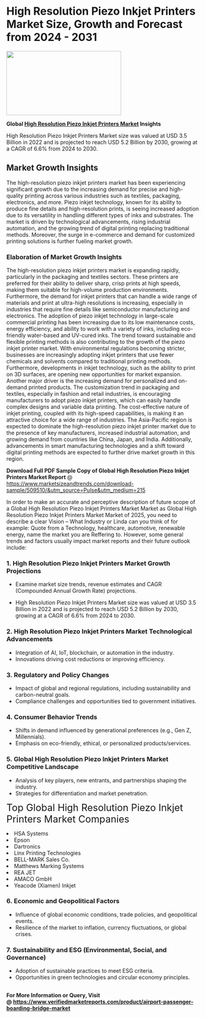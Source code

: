 <H1>High Resolution Piezo Inkjet Printers Market Size, Growth and Forecast from 2024 - 2031</H1><img class="aligncenter size-medium wp-image-584254" src="https://thirdeyenews.in/wp-content/uploads/2024/09/Global-Market-Research-300x168.jpeg" alt="" width="300" height="168" /><p><strong>Global&nbsp;<a href="https://www.marketsizeandtrends.com/download-sample/509510/&amp;utm_source=Pulse&amp;utm_medium=215">High Resolution Piezo Inkjet Printers Market</a> Insights</strong></p><p>High Resolution Piezo Inkjet Printers Market size was valued at USD 3.5 Billion in 2022 and is projected to reach USD 5.2 Billion by 2030, growing at a CAGR of 6.6% from 2024 to 2030.</p><p><h2>Market Growth Insights</h2> The high-resolution piezo inkjet printers market has been experiencing significant growth due to the increasing demand for precise and high-quality printing across various industries such as textiles, packaging, electronics, and more. Piezo inkjet technology, known for its ability to produce fine details and high-resolution prints, is seeing increased adoption due to its versatility in handling different types of inks and substrates. The market is driven by technological advancements, rising industrial automation, and the growing trend of digital printing replacing traditional methods. Moreover, the surge in e-commerce and demand for customized printing solutions is further fueling market growth. <h3>Elaboration of Market Growth Insights</h3> The high-resolution piezo inkjet printers market is expanding rapidly, particularly in the packaging and textiles sectors. These printers are preferred for their ability to deliver sharp, crisp prints at high speeds, making them suitable for high-volume production environments. Furthermore, the demand for inkjet printers that can handle a wide range of materials and print at ultra-high resolutions is increasing, especially in industries that require fine details like semiconductor manufacturing and electronics. The adoption of piezo inkjet technology in large-scale commercial printing has been increasing due to its low maintenance costs, energy efficiency, and ability to work with a variety of inks, including eco-friendly water-based and UV-cured inks. The trend toward sustainable and flexible printing methods is also contributing to the growth of the piezo inkjet printer market. With environmental regulations becoming stricter, businesses are increasingly adopting inkjet printers that use fewer chemicals and solvents compared to traditional printing methods. Furthermore, developments in inkjet technology, such as the ability to print on 3D surfaces, are opening new opportunities for market expansion. Another major driver is the increasing demand for personalized and on-demand printed products. The customization trend in packaging and textiles, especially in fashion and retail industries, is encouraging manufacturers to adopt piezo inkjet printers, which can easily handle complex designs and variable data printing. The cost-effective nature of inkjet printing, coupled with its high-speed capabilities, is making it an attractive choice for a wide range of industries. The Asia-Pacific region is expected to dominate the high-resolution piezo inkjet printer market due to the presence of key manufacturers, increased industrial automation, and growing demand from countries like China, Japan, and India. Additionally, advancements in smart manufacturing technologies and a shift toward digital printing methods are expected to further drive market growth in this region. </p><p><span class=""><strong>Download Full PDF Sample Copy of Global High Resolution Piezo Inkjet Printers Market Report</strong> @ <a href="https://www.marketsizeandtrends.com/download-sample/509510/&amp;utm_source=Pulse&amp;utm_medium=215" target="_blank">https://www.marketsizeandtrends.com/download-sample/509510/&amp;utm_source=Pulse&amp;utm_medium=215</a></span></p><p>In order to make an accurate and perceptive description of future scope of a Global&nbsp;High Resolution Piezo Inkjet Printers Market Market as Global&nbsp;High Resolution Piezo Inkjet Printers Market Market of 2025, you need to describe a clear Vision &ndash; What Industry or Linda can you think of for example: Quote from a Technology, healthcare, automotive, renewable energy, name the market you are Reffering to. However, some general trends and factors usually impact market reports and their future outlook include:</p><h3>1.&nbsp;<strong>High Resolution Piezo Inkjet Printers Market Growth Projections</strong></h3><ul><li>Examine market size trends, revenue estimates and CAGR (Compounded Annual Growth Rate) projections.</li><li><p>High Resolution Piezo Inkjet Printers Market size was valued at USD 3.5 Billion in 2022 and is projected to reach USD 5.2 Billion by 2030, growing at a CAGR of 6.6% from 2024 to 2030.</p></li></ul><h3>2.&nbsp;<strong>High Resolution Piezo Inkjet Printers Market Technological Advancements</strong></h3><ul><li>Integration of AI, IoT, blockchain, or automation in the industry.</li><li>Innovations driving cost reductions or improving efficiency.</li></ul><h3>3.&nbsp;<strong>Regulatory and Policy Changes</strong></h3><ul><li>Impact of global and regional regulations, including sustainability and carbon-neutral goals.</li><li>Compliance challenges and opportunities tied to government initiatives.</li></ul><h3>4.&nbsp;<strong>Consumer Behavior Trends</strong></h3><ul><li>Shifts in demand influenced by generational preferences (e.g., Gen Z, Millennials).</li><li>Emphasis on eco-friendly, ethical, or personalized products/services.</li></ul><h3>5.&nbsp;<strong>Global High Resolution Piezo Inkjet Printers Market Competitive Landscape</strong></h3><ul><li>Analysis of key players, new entrants, and partnerships shaping the industry.</li><li>Strategies for differentiation and market penetration.</li></ul><p data-pm-slice="1 1 []"><span style="color: inherit; font-family: inherit; font-size: 25px;">Top Global High Resolution Piezo Inkjet Printers Market Companies</span></p><div class="" data-test-id=""><p><li>HSA Systems</li><li> Epson</li><li> Dartronics</li><li> Linx Printing Technologies</li><li> BELL-MARK Sales Co.</li><li> Matthews Marking Systems</li><li> REA JET</li><li> AMACO GmbH</li><li> Yeacode (Xiamen) Inkjet</li></p></div><h3>6.&nbsp;<strong>Economic and Geopolitical Factors</strong></h3><ul><li>Influence of global economic conditions, trade policies, and geopolitical events.</li><li>Resilience of the market to inflation, currency fluctuations, or global crises.</li></ul><h3>7.&nbsp;<strong>Sustainability and ESG (Environmental, Social, and Governance)</strong></h3><ul><li>Adoption of sustainable practices to meet ESG criteria.</li><li>Opportunities in green technologies and circular economy principles.</li></ul><h2><strong style="font-size: 14px;">For More Information or Query, Visit @&nbsp;</strong><a style="background-color: #ffffff; font-size: 14px;" href="https://www.marketsizeandtrends.com/report/high-resolution-piezo-inkjet-printers-market/" target="_blank">https://www.verifiedmarketreports.com/product/airport-passenger-boarding-bridge-market</a></h2>
